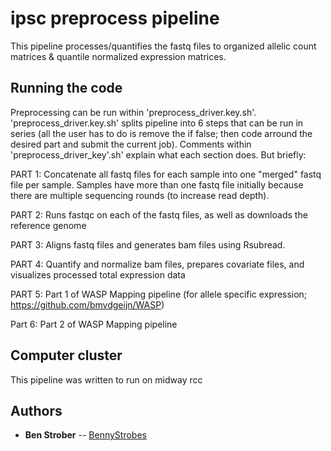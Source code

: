 # ipsc preprocess pipeline

This pipeline processes/quantifies the fastq files to organized allelic count matrices & quantile normalized expression matrices. 

## Running the code

Preprocessing can be run within 'preprocess_driver.key.sh'. 
'preprocess_driver.key.sh' splits pipeline into 6 steps that can be run in series (all the user has to do is remove the if false; then code arround the desired part and submit the current job). 
Comments within 'preprocess_driver_key'.sh' explain what each section does. But briefly:

PART 1: Concatenate all fastq files for each sample into one "merged" fastq file per sample. Samples have more than one fastq file initially because there are multiple sequencing rounds (to increase read depth).

PART 2: Runs fastqc on each of the fastq files, as well as downloads the reference genome

PART 3: Aligns fastq files and generates bam files using Rsubread.

PART 4: Quantify and normalize bam files, prepares covariate files, and visualizes processed total expression data

PART 5: Part 1 of WASP Mapping pipeline (for allele specific expression; https://github.com/bmvdgeijn/WASP)

Part 6: Part 2 of WASP Mapping pipeline


## Computer cluster

This pipeline was written to run on midway rcc

## Authors

* **Ben Strober** -- [BennyStrobes](https://github.com/BennyStrobes)
